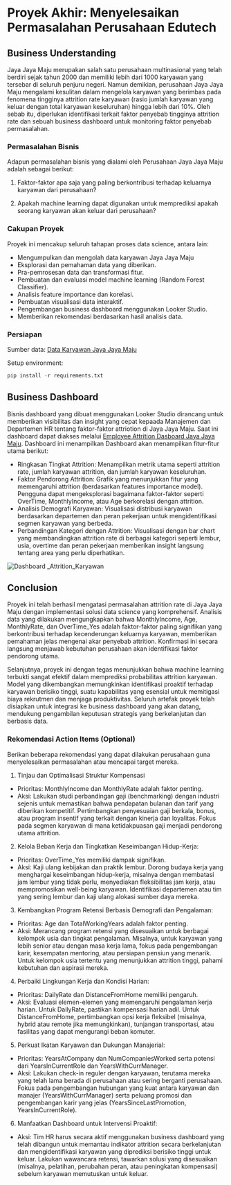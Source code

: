 # Proyek Akhir: Menyelesaikan Permasalahan Perusahaan Edutech

## Business Understanding

Jaya Jaya Maju merupakan salah satu perusahaan multinasional yang telah berdiri sejak tahun 2000 dan memiliki lebih dari 1000 karyawan yang tersebar di seluruh penjuru negeri. Namun demikian, perusahaan Jaya Jaya Maju mengalami kesulitan dalam mengelola karyawan yang berimbas pada fenomena tingginya attrition rate karyawan (rasio jumlah karyawan yang keluar dengan total karyawan keseluruhan) hingga lebih dari 10%. Oleh sebab itu, diperlukan identifikasi terkait faktor penyebab tingginya attrition rate dan sebuah business dashboard untuk monitoring faktor penyebab permasalahan.

### Permasalahan Bisnis

Adapun permasalahan bisnis yang dialami oleh Perusahaan Jaya Jaya Maju adalah sebagai berikut:
1. Faktor-faktor apa saja yang paling berkontribusi terhadap keluarnya karyawan dari perusahaan?

2. Apakah machine learning dapat digunakan untuk memprediksi apakah seorang karyawan akan keluar dari perusahaan?
   
### Cakupan Proyek

Proyek ini mencakup seluruh tahapan proses data science, antara lain:
- Mengumpulkan dan mengolah data karyawan Jaya Jaya Maju
- Eksplorasi dan pemahaman data yang diberikan.
- Pra-pemrosesan data dan transformasi fitur.
- Pembuatan dan evaluasi model machine learning (Random Forest Classifier).
- Analisis feature importance dan korelasi.
- Pembuatan visualisasi data interaktif.
- Pengembangan business dashboard menggunakan Looker Studio.
- Memberikan rekomendasi berdasarkan hasil analisis data.

### Persiapan

Sumber data: [Data Karyawan Jaya Jaya Maju](https://github.com/dicodingacademy/dicoding_dataset/blob/main/employee/employee_data.csv)

Setup environment:

```python
pip install -r requirements.txt
```

## Business Dashboard

Bisnis dashboard yang dibuat menggunakan Looker Studio dirancang untuk memberikan visibilitas dan insight yang cepat kepaada Manajemen dan Departemen HR tentang faktor-faktor attriotion di Jaya Jaya Maju. Saat ini dashboard dapat diakses melalui [Employee Attrition Dasboard Jaya Jaya Maju](https://lookerstudio.google.com/reporting/5b531828-11a6-45d6-8dc6-421703777b92). Dashboard ini menampilkan Dashboard akan menampilkan fitur-fitur utama berikut:
- Ringkasan Tingkat Attrition: Menampilkan metrik utama seperti attrition rate, jumlah karyawan attrition, dan jumlah karyawan keseluruhan.
- Faktor Pendorong Attrition: Grafik yang menunjukkan fitur yang memengaruhi attrition (berdasarkan features importance model). Pengguna dapat mengeksplorasi bagaimana faktor-faktor seperti OverTime, MonthlyIncome, atau Age berkorelasi dengan attrition.
- Analisis Demografi Karyawan: Visualisasi distribusi karyawan berdasarkan departemen dan peran pekerjaan untuk mengidentifikasi segmen karyawan yang berbeda.
- Perbandingan Kategori dengan Attrition: Visualisasi dengan bar chart yang membandingkan attrition rate di berbagai kategori seperti lembur, usia, overtime dan peran pekerjaan memberikan insight langsung tentang area yang perlu diperhatikan.

![Dashboard _Attrition_Karyawan](https://github.com/user-attachments/assets/4fa5710c-64ac-47df-92ea-aea19ce5c74a)

## Conclusion

Proyek ini telah berhasil mengatasi permasalahan attrition rate di Jaya Jaya Maju dengan implementasi solusi data science yang komprehensif. Analisis data yang dilakukan mengungkapkan bahwa MonthlyIncome, Age, MonthlyRate, dan OverTime_Yes adalah faktor-faktor paling signifikan yang berkontribusi terhadap kecenderungan keluarnya karyawan, memberikan pemahaman jelas mengenai akar penyebab attrition. Konfirmasi ini secara langsung menjawab kebutuhan perusahaan akan identifikasi faktor pendorong utama.

Selanjutnya, proyek ini dengan tegas menunjukkan bahwa machine learning terbukti sangat efektif dalam memprediksi probabilitas attrition karyawan. Model yang dikembangkan memungkinkan identifikasi proaktif terhadap karyawan berisiko tinggi, suatu kapabilitas yang esensial untuk memitigasi biaya rekrutmen dan menjaga produktivitas. Seluruh artefak proyek telah disiapkan untuk integrasi ke business dashboard yang akan datang, mendukung pengambilan keputusan strategis yang berkelanjutan dan berbasis data.

### Rekomendasi Action Items (Optional)

Berikan beberapa rekomendasi yang dapat dilakukan perusahaan guna menyelesaikan permasalahan atau mencapai target mereka.

1. Tinjau dan Optimalisasi Struktur Kompensasi
- Prioritas: MonthlyIncome dan MonthlyRate adalah faktor penting.
- Aksi: Lakukan studi perbandingan gaji (benchmarking) dengan industri sejenis untuk memastikan bahwa pendapatan bulanan dan tarif yang diberikan kompetitif. Pertimbangkan penyesuaian gaji berkala, bonus, atau program insentif yang terkait dengan kinerja dan loyalitas. Fokus pada segmen karyawan di mana ketidakpuasan gaji menjadi pendorong utama attrition.

2. Kelola Beban Kerja dan Tingkatkan Keseimbangan Hidup-Kerja:
- Prioritas: OverTime_Yes memiliki dampak signifikan.
- Aksi: Kaji ulang kebijakan dan praktik lembur. Dorong budaya kerja yang menghargai keseimbangan hidup-kerja, misalnya dengan membatasi jam lembur yang tidak perlu, menyediakan fleksibilitas jam kerja, atau mempromosikan well-being karyawan. Identifikasi departemen atau tim yang sering lembur dan kaji ulang alokasi sumber daya mereka.

3. Kembangkan Program Retensi Berbasis Demografi dan Pengalaman:
- Prioritas: Age dan TotalWorkingYears adalah faktor penting.
- Aksi: Merancang program retensi yang disesuaikan untuk berbagai kelompok usia dan tingkat pengalaman. Misalnya, untuk karyawan yang lebih senior atau dengan masa kerja lama, fokus pada pengembangan karir, kesempatan mentoring, atau persiapan pensiun yang menarik. Untuk kelompok usia tertentu yang menunjukkan attrition tinggi, pahami kebutuhan dan aspirasi mereka.

4. Perbaiki Lingkungan Kerja dan Kondisi Harian:
- Prioritas: DailyRate dan DistanceFromHome memiliki pengaruh.
- Aksi: Evaluasi elemen-elemen yang memengaruhi pengalaman kerja harian. Untuk DailyRate, pastikan kompensasi harian adil. Untuk DistanceFromHome, pertimbangkan opsi kerja fleksibel (misalnya, hybrid atau remote jika memungkinkan), tunjangan transportasi, atau fasilitas yang dapat mengurangi beban komuter.

5. Perkuat Ikatan Karyawan dan Dukungan Manajerial:
- Prioritas: YearsAtCompany dan NumCompaniesWorked serta potensi dari YearsInCurrentRole dan YearsWithCurrManager.
- Aksi: Lakukan check-in reguler dengan karyawan, terutama mereka yang telah lama berada di perusahaan atau sering berganti perusahaan. Fokus pada pengembangan hubungan yang kuat antara karyawan dan manajer (YearsWithCurrManager) serta peluang promosi dan pengembangan karir yang jelas (YearsSinceLastPromotion, YearsInCurrentRole).

6. Manfaatkan Dashboard untuk Intervensi Proaktif:
- Aksi: Tim HR harus secara aktif menggunakan business dashboard yang telah dibangun untuk memantau indikator attrition secara berkelanjutan dan mengidentifikasi karyawan yang diprediksi berisiko tinggi untuk keluar. Lakukan wawancara retensi, tawarkan solusi yang disesuaikan (misalnya, pelatihan, perubahan peran, atau peningkatan kompensasi) sebelum karyawan memutuskan untuk keluar.
